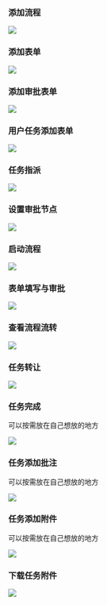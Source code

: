 ### 添加流程

![](https://tc.masterjoy.top/flowable/%E6%B7%BB%E5%8A%A0%E6%B5%81%E7%A8%8B.gif?imageView2/0/format/webp/q/75)

### 添加表单

![](https://tc.masterjoy.top/flowable/%E6%B7%BB%E5%8A%A0%E8%A1%A8%E5%8D%95.gif?imageView2/0/format/webp/q/75)

### 添加审批表单

![](https://tc.masterjoy.top/flowable/%E6%B7%BB%E5%8A%A0%E5%AE%A1%E6%89%B9%E8%A1%A8%E5%8D%95.gif?imageView2/0/format/webp/q/75)

### 用户任务添加表单

![](https://tc.masterjoy.top/flowable/%E7%94%A8%E6%88%B7%E4%BB%BB%E5%8A%A1%E6%B7%BB%E5%8A%A0%E8%A1%A8%E5%8D%95.gif?imageView2/0/format/webp/q/75)

### 任务指派

![](https://tc.masterjoy.top/flowable/%E4%BB%BB%E5%8A%A1%E6%8C%87%E6%B4%BE.gif?imageView2/0/format/webp/q/75)

### 设置审批节点

![](https://tc.masterjoy.top/flowable/%E8%AE%BE%E7%BD%AE%E5%AE%A1%E6%89%B9%E8%8A%82%E7%82%B9.gif?imageView2/0/format/webp/q/75)

### 启动流程

![](https://tc.masterjoy.top/flowable/%E5%90%AF%E5%8A%A8%E6%B5%81%E7%A8%8B.gif?imageView2/0/format/webp/q/75)

### 表单填写与审批

![](https://tc.masterjoy.top/flowable/%E8%A1%A8%E5%8D%95%E5%A1%AB%E5%86%99%E4%B8%8E%E5%AE%A1%E6%89%B9.gif?imageView2/0/format/webp/q/75)

### 查看流程流转

![](https://tc.masterjoy.top/flowable/%E6%9F%A5%E7%9C%8B%E6%B5%81%E7%A8%8B%E6%B5%81%E8%BD%AC.gif?imageView2/0/format/webp/q/75)

### 任务转让

![](https://tc.masterjoy.top/flowable/%E4%BB%BB%E5%8A%A1%E8%BD%AC%E8%AE%A9.gif?imageView2/0/format/webp/q/75)

### 任务完成

可以按需放在自己想放的地方

![](https://tc.masterjoy.top/flowable/%E7%9B%B4%E6%8E%A5%E5%AE%8C%E6%88%90%E4%BB%BB%E5%8A%A1.gif?imageView2/0/format/webp/q/75)

### 任务添加批注

可以按需放在自己想放的地方

![](https://tc.masterjoy.top/flowable/%E6%B7%BB%E5%8A%A0%E6%89%B9%E6%B3%A8.gif?imageView2/0/format/webp/q/75)

### 任务添加附件

可以按需放在自己想放的地方

![](https://tc.masterjoy.top/flowable/%E4%B8%8A%E4%BC%A0%E9%99%84%E4%BB%B6.gif?imageView2/0/format/webp/q/75)

### 下载任务附件

![](https://tc.masterjoy.top/flowable/%E4%B8%8B%E8%BD%BD%E9%99%84%E4%BB%B6.gif?imageView2/0/format/webp/q/75)

